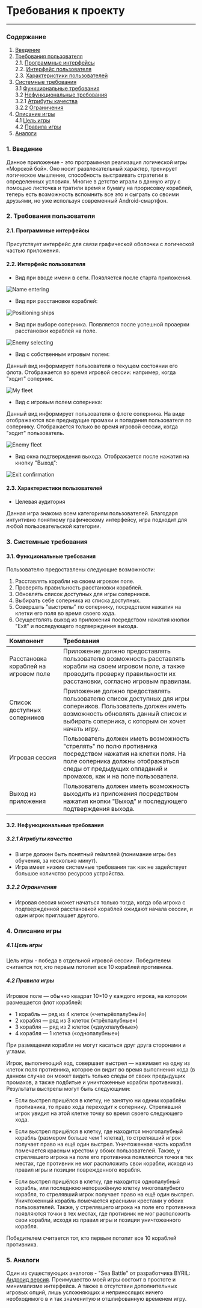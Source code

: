 # Требования к проекту
---
### Содержание
1. [Введение](#1)
2. [Требования пользователя](#2) <br>
  2.1. [Программные интерфейсы](#2.1) <br>
  2.2. [Интерфейс пользователя](#2.2) <br>
  2.3. [Характеристики пользователей](#2.3) <br>
3. [Системные требования](#3) <br>
  3.1 [Функциональные требования](#3.1) <br>
  3.2 [Нефункциональные требования](#3.2) <br>
    3.2.1 [Атрибуты качества](#3.2.1) <br>
    3.2.2 [Ограничения](#3.2.2) <br>
4. [Описание игры](#4) <br>
  4.1 [Цель игры](#4.1) <br>
  4.2 [Правила игры](#4.2) <br>
5. [Аналоги](#5) <br>

### 1. Введение <a name="1"></a>
Данное приложение - это программная реализация логической игры «Морской бой». Оно носит развлекательный характер, тренирует логическое мышление, способность выстраивать стратегии в определенных условиях. Многие в детстве играли в данную игру с помощью листочка и тратили время и бумагу на прорисовку кораблей, теперь есть возможность вспомнить все это и сыграть со своими друзьями, но уже используя современный Android-смартфон.

### 2. Требования пользователя <a name="2"></a>
#### 2.1. Программные интерфейсы <a name="2.1"></a>
Присутствует интерфейс для связи графической оболочки с логической частью приложения.
#### 2.2. Интерфейс пользователя <a name="2.2"></a>
* Вид при вводе имени в сети. Появляется после старта приложения.

![Name entering](https://github.com/mikhail-vatsenka/SeaBattle/blob/master/Documentation/Images/name_entering.png)

* Вид при расстановке кораблей:

![Positioning ships](https://github.com/mikhail-vatsenka/SeaBattle/blob/master/Documentation/Images/positioning_ships.png)

* Вид при выборе соперника. Появляется после успешной проаерки расстановки кораблей на поле.

![Enemy selecting](https://github.com/mikhail-vatsenka/SeaBattle/blob/master/Documentation/Images/enemy_selecting.png)

* Вид с собственным игровым полем:

Данный вид информирует пользователя о текущем состоянии его флота. Отображается во время игровой сессии: например, когда "ходит" соперник.

![My fleet](https://github.com/mikhail-vatsenka/SeaBattle/blob/master/Documentation/Images/my_fleet.png)

* Вид с игровым полем соперника:

Данный вид информирует пользователя о флоте соперника. На виде отображаются все предыдущие промахи и попадания пользователя по сопернику. Отображается только во время игровой сессии, когда "ходит" пользователь.

![Enemy fleet](https://github.com/mikhail-vatsenka/SeaBattle/blob/master/Documentation/Images/enemy_fleet.png)

* Вид окна подтверждения выхода. Отображается после нажатия на кнопку "Выход":

![Exit confirmation](https://github.com/mikhail-vatsenka/SeaBattle/blob/master/Documentation/Images/exit.png)


#### 2.3. Характеристики пользователей <a name="2.3"></a>
* Целевая аудитория

Данная игра знакома всем категориям пользователей. Благодаря интуитивно понятному графическому интерфейсу, игра подходит для любой пользовательской категории.


### 3. Системные требования <a name="3"></a>
#### 3.1. Функциональные требования <a name="3.1"></a>
Пользователю предоставлены следующие возможности:

   1. Расставлять корабли на своем игровом поле.
   2. Проверять правильность расстановки кораблей.
   3. Обновлять список доступных для игры соперников.
   4. Выбирать себе соперника из списка доступных.
   5. Совершать "выстрелы" по сопернику, посредством нажатия на клетки его поля во время своего хода.
   6. Осуществлять выход из приложения посредством нажатия кнопки "Exit" и последующего подтверждения выхода.

  |  Компонент | Требования |
|:---|:---|
| Расстановка кораблей на игровом поле | Приложение должно предоставлять пользователю возможность расставлять корабли на своем игровом поле, а также проводить проверку правильности их расстановки, согласно игровым правилам. |
| Список доступных соперников | Приложение должно предоставлять пользователю список доступных для игры соперников. Пользователь должен иметь возможность обновлять данный список и выбирать соперника, с которым он хочет начать игру.|
| Игровая сессия | Пользователь должен иметь возможность "стрелять" по полю противника посредством нажатия на клетки поля. На поле соперника должны отображаться следы от предыдущих оппаданий и промахов, как и на поле пользователя. |
| Выход из приложения | Пользователь должен иметь возможность выходить из приложения посредством нажатия кнопки "Выход" и последующего подтверждения выхода. |

#### 3.2. Нефункциональные требования <a name="3.2"></a>
##### 3.2.1 Атрибуты качества <a name="3.2.1"></a>
* В игре должен быть понятный геймплей (понимание игры без обучения, за несколько минут).
* Игра имеет низкие системные требования так как не задействует большое количство ресурсов устройства.

##### 3.2.2 Ограничения <a name="3.2.2"></a>
* Игровая сессия может начаться только тогда, когда оба игрока с подтвержденной расстановкой кораблей ожидают начала сессии, и один игрок приглашает другого.

### 4. Описание игры <a name="4"></a>
##### 4.1 Цель игры <a name="4.1"></a>
Цель игры - победа в отдельной игровой сессии. Победителем считается тот, кто первым потопит все 10 кораблей противника.

##### 4.2 Правила игры <a name="4.2"></a>
Игровое поле — обычно квадрат 10×10 у каждого игрока, на котором размещается флот кораблей:
  * 1 корабль — ряд из 4 клеток («четырёхпалубный»)
  * 2 корабля — ряд из 3 клеток («трёхпалубные»)
  * 3 корабля — ряд из 2 клеток («двухпалубные»)
  * 4 корабля — 1 клетка («однопалубные»)

При размещении корабли не могут касаться друг друга сторонами и углами.

Игрок, выполняющий ход, совершает выстрел — нажимает на одну из клеток поля противника, которое он видит во время выполнения хода (в данном случае он может видеть только следы от своих предыдущих промахов, а также подбитые и уничтоженные корабли противника). Результаты выстрелы могут быть следующими:

* Если выстрел пришёлся в клетку, не занятую ни одним кораблём противника, то право хода переходит к сопернику. Стрелявший игрок увидит на этой клетке точку во время своего следующего хода.

* Если выстрел пришёлся в клетку, где находится многопалубный корабль (размером больше чем 1 клетка), то стрелявший игрок получает право на ещё один выстрел. Уничтоженная часть корабля помечается красным крестом у обоих пользователей. Также, у стрелявшего игрока на поле его противника появляются точки в тех местах, где противник не мог расположить свои корабли, исходя из правил игры и позиции поврежденного корабля.

* Если выстрел пришёлся в клетку, где находится однопалубный корабль, или последнюю непоражённую клетку многопалубного корабля, то стрелявший игрок получает право на ещё один выстрел. Уничтоженный корабль помечается красными крестами у обоих пользователей. Также, у стрелявшего игрока на поле его противника появляются точки в тех местах, где противник не мог расположить свои корабли, исходя из правил игры и позиции уничтоженного корабля.

Победителем считается тот, кто первым потопит все 10 кораблей противника.

### 5. Аналоги <a name="5"></a>
Один из существующих аналогов - "Sea Battle" от разработчика BYRIL: [Андроид версия](https://play.google.com/store/apps/details?id=com.byril.seabattle).
Преимущество моей игры состоит в простоте и минимализме интерфейса. А также в отсутствии дополнительных игровых опций, лишь усложняющих и неприносящих ничего необходимого в и так знаменитую и отшлифованную временем игру.
